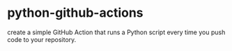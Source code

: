 # python-github-actions
create a simple GitHub Action that runs a Python script every time you push code to your repository.
